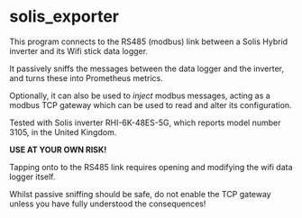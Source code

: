 # solis_exporter

This program connects to the RS485 (modbus) link between a Solis Hybrid
inverter and its Wifi stick data logger.

It passively sniffs the messages between the data logger and the inverter,
and turns these into Prometheus metrics.

Optionally, it can also be used to *inject* modbus messages, acting as a
modbus TCP gateway which can be used to read and alter its configuration.

Tested with Solis inverter RHI-6K-48ES-5G, which reports model number 3105,
in the United Kingdom.

**USE AT YOUR OWN RISK!**

Tapping onto to the RS485 link requires opening and modifying the wifi
data logger itself.

Whilst passive sniffing should be safe, do not enable the TCP gateway
unless you have fully understood the consequences!
